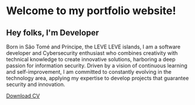 # Welcome to my portfolio website!

## Hey folks, I'm Developer

Born in São Tomé and Príncipe, the LEVE LEVE islands, I am a software developer and Cybersecurity enthusiast who combines creativity with technical knowledge to create innovative solutions, harboring a deep passion for information security. Driven by a vision of continuous learning and self-improvement, I am committed to constantly evolving in the technology area, applying my expertise to develop projects that guarantee security and innovation.

[Download CV](link-to-your-cv)
